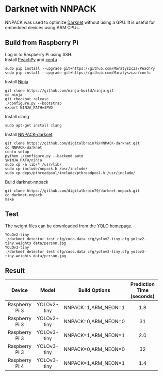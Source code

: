 # Darknet with NNPACK
NNPACK was used to optimize [Darknet](https://github.com/pjreddie/darknet) without using a GPU. It is useful for embedded devices using ARM CPUs.

## Build from Raspberry Pi
Log in to Raspberry Pi using SSH.<br/>
Install [PeachPy](https://github.com/Maratyszcza/PeachPy) and [confu](https://github.com/Maratyszcza/confu)
```
sudo pip install --upgrade git+https://github.com/Maratyszcza/PeachPy
sudo pip install --upgrade git+https://github.com/Maratyszcza/confu
```
Install [Ninja](https://ninja-build.org/)
```
git clone https://github.com/ninja-build/ninja.git
cd ninja
git checkout release
./configure.py --bootstrap
export NINJA_PATH=$PWD
```
Install clang
```
sudo apt-get install clang
```
Install [NNPACK-darknet](https://github.com/digitalbrain79/NNPACK-darknet.git)
```
git clone https://github.com/digitalbrain79/NNPACK-darknet.git
cd NNPACK-darknet
confu setup
python ./configure.py --backend auto
$NINJA_PATH/ninja
sudo cp -a lib/* /usr/lib/
sudo cp include/nnpack.h /usr/include/
sudo cp deps/pthreadpool/include/pthreadpool.h /usr/include/
```
Build darknet-nnpack
```
git clone https://github.com/digitalbrain79/darknet-nnpack.git
cd darknet-nnpack
make
```

## Test
The weight files can be downloaded from the [YOLO homepage](https://pjreddie.com/darknet/yolo/).
```
YOLOv2-tiny
./darknet detector test cfg/coco.data cfg/yolov2-tiny.cfg yolov2-tiny.weights data/person.jpg
YOLOv3-tiny
./darknet detector test cfg/coco.data cfg/yolov3-tiny.cfg yolov3-tiny.weights data/person.jpg
```
## Result
Device | Model | Build Options | Prediction Time (seconds)
:-:|:-:|:-:|:-:
Raspberry Pi 3 | YOLOv2-tiny | NNPACK=1,ARM_NEON=1 | 1.8
Raspberry Pi 3 | YOLOv2-tiny | NNPACK=0,ARM_NEON=0 | 31
Raspberry Pi 3 | YOLOv3-tiny | NNPACK=1,ARM_NEON=1 | 2.0
Raspberry Pi 3 | YOLOv3-tiny | NNPACK=0,ARM_NEON=0 | 32
Raspberry Pi 4 | YOLOv3-tiny | NNPACK=1,ARM_NEON=1 | 1.4